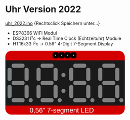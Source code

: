 # Uhr Version 2022


[uhr_2022.ino](/uhr_2022.ino) {Rechtsclick Speichern unter...}

- ESP8366   WiFi Modul 
- DS3231    I²c -> Real Time Clock (Echtzeituhr) Module
- HT16k33   I²c -> 0.56" 4-Digit 7-Segment Display 


![ht16k33](/img/ht16k33_clock_O.svg)

